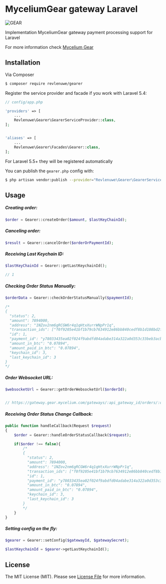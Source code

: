 # MyceliumGear gateway Laravel
![GEAR](https://image.prntscr.com/image/2VuH8BDBTBS3wCtCi7FIdg.png)

Implementation MyceliumGear gateway payment processing support for Laravel

For more information check [Mycelium Gear](https://gear.mycelium.com/)

## Installation

Via Composer

``` bash
$ composer require revlenuwe/gearer
```

Register the service provider and facade if you work with Laravel 5.4:

``` php
// config/app.php

'providers' => [
    ...
    Revlenuwe\Gearer\GearerServiceProvider::class,
];


'aliases' => [
    ...
    Revlenuwe\Gearer\Facades\Gearer::class,
];
```
For Laravel 5.5+ they will be registered automatically


You can publish the `gearer.php` config with:

``` bash
$ php artisan vendor:publish --provider="Revlenuwe\Gearer\GearerServiceProvider"
```

## Usage


##### Creating order:

``` php
$order = Gearer::createOrder($amount, $lastKeyChainId);
```

##### Canceling order:

``` php
$result = Gearer::cancelOrder($orderOrPaymentId);
```

##### Receiving Last Keychain ID:

``` php
$lastKeyChainId = Gearer::getLastKeychainId();

// 1
```

##### Checking Order Status Manually:

``` php
$orderData = Gearer::checkOrderStatusManually($paymentId);

/*
{
  "status": 2,
  "amount": 7894000,
  "address": "1NZov2nm6gRCGW6r4q1qHtxXurrWNpPr1q",
  "transaction_ids": ["f0f9205e41bf1b79cb7634912e86bb840cedf8b1d108bd2faae1651ca79a5838"],
  "id": 1,
  "payment_id": "y78033435ea02f024f9abdfd04adabe314a322a0d353c33beb3acb7d97f1bdeb",
  "amount_in_btc": "0.07894",
  "amount_paid_in_btc": "0.07894",
  "keychain_id": 3,
  "last_keychain_id": 3
}
*/
```

##### Order Websocket URL:

``` php
$websocketUrl = Gearer::getOrderWebsocketUrl($orderId);


// https://gateway.gear.mycelium.com/gateways/:api_gateway_id/orders/:orderId:/websocket

```

##### Receiving Order Status Change Callback:

``` php
public function handleCallback(Request $request)
{
    $order = Gearer::handleOrderStatusCallback($request);

    if($order !== false){
        /*
        {
          "status": 2,
          "amount": 7894000,
          "address": "1NZov2nm6gRCGW6r4q1qHtxXurrWNpPr1q",
          "transaction_ids": ["f0f9205e41bf1b79cb7634912e86bb840cedf8b1d108bd2faae1651ca79a5838"],
          "id": 1,
          "payment_id": "y78033435ea02f024f9abdfd04adabe314a322a0d353c33beb3acb7d97f1bdeb",
          "amount_in_btc": "0.07894",
          "amount_paid_in_btc": "0.07894",
          "keychain_id": 3,
          "last_keychain_id": 3
        }
        */
    }
}
```

##### Setting config on the fly:

``` php
$gearer = Gearer::setConfig($gatewayId, $gatewaySecret);

$lastKeychainId = $gearer->getLastKeychainId();
```

## License

The MIT License (MIT). Please see [License File](LICENSE.md) for more information.
